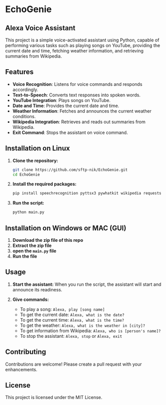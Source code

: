 # EchoGenie
## Alexa Voice Assistant

This project is a simple voice-activated assistant using Python, capable of performing various tasks such as playing songs on YouTube, providing the current date and time, fetching weather information, and retrieving summaries from Wikipedia.

## Features

- **Voice Recognition**: Listens for voice commands and responds accordingly.
- **Text-to-Speech**: Converts text responses into spoken words.
- **YouTube Integration**: Plays songs on YouTube.
- **Date and Time**: Provides the current date and time.
- **Weather Information**: Fetches and announces the current weather conditions.
- **Wikipedia Integration**: Retrieves and reads out summaries from Wikipedia.
- **Exit Command**: Stops the assistant on voice command.

## Installation on Linux

1. **Clone the repository:**
   ```sh
   git clone https://github.com/sftp-nik/EchoGenie.git
   cd EchoGenie
   ```

2. **Install the required packages:**
   ```sh
   pip install speechrecognition pyttsx3 pywhatkit wikipedia requests beautifulsoup4
   ```

3. **Run the script:**
   ```sh
   python main.py
   ```

## Installation on Windows or MAC (GUI)

1. **Download the zip file of this repo**
2. **Extract the zip file**
3. **open the `main.py` file**
4. **Run the file**

   
## Usage

1. **Start the assistant:**
   When you run the script, the assistant will start and announce its readiness.

2. **Give commands:**
   - To play a song: `Alexa, play [song name]`
   - To get the current date: `Alexa, what is the date?`
   - To get the current time: `Alexa, what is the time?`
   - To get the weather: `Alexa, what is the weather in [city]?`
   - To get information from Wikipedia: `Alexa, who is [person's name]?`
   - To stop the assistant: `Alexa, stop` or `Alexa, exit`

## Contributing

Contributions are welcome! Please create a pull request with your enhancements.

## License

This project is licensed under the MIT License.